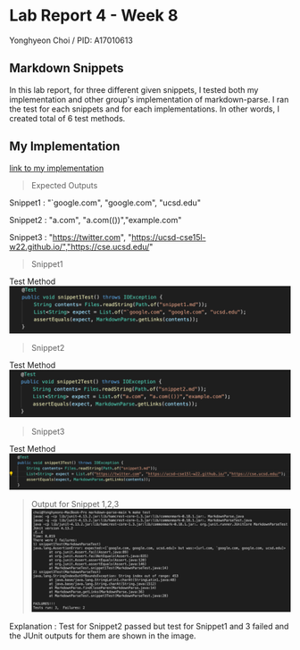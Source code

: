 # Lab Report 4 - Week 8

Yonghyeon Choi / PID: A17010613

## Markdown Snippets
In this lab report, for three different given snippets, I tested both my implementation and 
other group's implementation of markdown-parse. I ran the test for each snippets and for each
implementations. In other words, I created total of 6 test methods. 





## My Implementation
[link to my implementation](https://github.com/choi8616/markdown-parse.git)

> Expected Outputs 

Snippet1 : "`google.com", "google.com", "ucsd.edu"

Snippet2 : "a.com", "a.com(())","example.com"

Snippet3 : "https://twitter.com", "https://ucsd-cse15l-w22.github.io/","https://cse.ucsd.edu/"



> Snippet1

Test Method
![Image](snippet1Test.png)



> Snippet2

Test Method
![Image](snippet2Test.png)



> Snippet3

Test Method
![Image](snippet3Test.png)




> Output for Snippet 1,2,3
![Image](myCodeResult.png)

Explanation : Test for Snippet2 passed but test for Snippet1 and 3 failed and the JUnit outputs 
for them are shown in the image.

